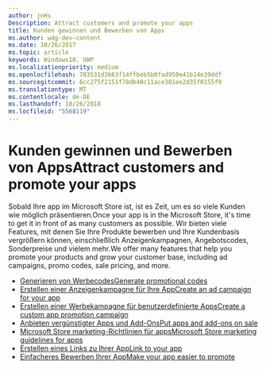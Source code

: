 ```yaml
---
author: jnHs
Description: Attract customers and promote your apps
title: Kunden gewinnen und Bewerben von Apps
ms.author: wdg-dev-content
ms.date: 10/26/2017
ms.topic: article
keywords: Windows10, UWP
ms.localizationpriority: medium
ms.openlocfilehash: 783531d3663f14ffbeb5b0fad950e41b14e39ddf
ms.sourcegitcommit: 6cc275f2151f78db40c11ace381ee2d35f0155f9
ms.translationtype: MT
ms.contentlocale: de-DE
ms.lasthandoff: 10/26/2018
ms.locfileid: "5568119"
---
```

# <a name="attract-customers-and-promote-your-apps"></a><span data-ttu-id="80da7-103">Kunden gewinnen und Bewerben von Apps</span><span class="sxs-lookup"><span data-stu-id="80da7-103">Attract customers and promote your apps</span></span>

<span data-ttu-id="80da7-104">Sobald Ihre app im Microsoft Store ist, ist es Zeit, um es so viele Kunden wie möglich präsentieren.</span><span class="sxs-lookup"><span data-stu-id="80da7-104">Once your app is in the Microsoft Store, it's time to get it in front of as many customers as possible.</span></span> <span data-ttu-id="80da7-105">Wir bieten viele Features, mit denen Sie Ihre Produkte bewerben und Ihre Kundenbasis vergrößern können, einschließlich Anzeigenkampagnen, Angebotscodes, Sonderpreise und vielem mehr.</span><span class="sxs-lookup"><span data-stu-id="80da7-105">We offer many features that help you promote your products and grow your customer base, including ad campaigns, promo codes, sale pricing, and more.</span></span>

-   [<span data-ttu-id="80da7-106">Generieren von Werbecodes</span><span class="sxs-lookup"><span data-stu-id="80da7-106">Generate promotional codes</span></span>](generate-promotional-codes.md)
-   [<span data-ttu-id="80da7-107">Erstellen einer Anzeigenkampagne für Ihre App</span><span class="sxs-lookup"><span data-stu-id="80da7-107">Create an ad campaign for your app</span></span>](create-an-ad-campaign-for-your-app.md)
-   [<span data-ttu-id="80da7-108">Erstellen einer Werbekampagne für benutzerdefinierte Apps</span><span class="sxs-lookup"><span data-stu-id="80da7-108">Create a custom app promotion campaign</span></span>](create-a-custom-app-promotion-campaign.md)
-   [<span data-ttu-id="80da7-109">Anbieten vergünstigter Apps und Add-Ons</span><span class="sxs-lookup"><span data-stu-id="80da7-109">Put apps and add-ons on sale</span></span>](put-apps-and-add-ons-on-sale.md)
-   [<span data-ttu-id="80da7-110">Microsoft Store marketing-Richtlinien für apps</span><span class="sxs-lookup"><span data-stu-id="80da7-110">Microsoft Store marketing guidelines for apps</span></span>](app-marketing-guidelines.md)
-   [<span data-ttu-id="80da7-111">Erstellen eines Links zu Ihrer App</span><span class="sxs-lookup"><span data-stu-id="80da7-111">Link to your app</span></span>](link-to-your-app.md)
-   [<span data-ttu-id="80da7-112">Einfacheres Bewerben Ihrer App</span><span class="sxs-lookup"><span data-stu-id="80da7-112">Make your app easier to promote</span></span>](make-your-app-easier-to-promote.md)

 

 
